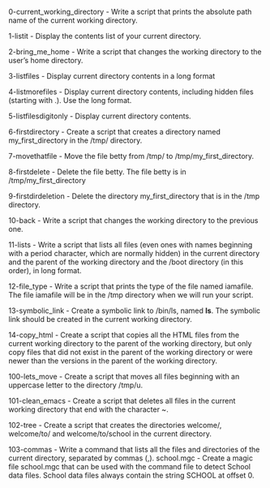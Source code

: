 0-current_working_directory - Write a script that prints the absolute path name of the current working directory.

1-listit - Display the contents list of your current directory.

2-bring_me_home - Write a script that changes the working directory to the user’s home directory.

3-listfiles - Display current directory contents in a long format

4-listmorefiles - Display current directory contents, including hidden files (starting with .). Use the long format.

5-listfilesdigitonly - Display current directory contents.

6-firstdirectory - Create a script that creates a directory named my_first_directory in the /tmp/ directory.

7-movethatfile - Move the file betty from /tmp/ to /tmp/my_first_directory.

8-firstdelete - Delete the file betty. The file betty is in /tmp/my_first_directory

9-firstdirdeletion - Delete the directory my_first_directory that is in the /tmp directory.

10-back - Write a script that changes the working directory to the previous one.

11-lists - Write a script that lists all files (even ones with names beginning with a period character, which are normally hidden) in the current directory and the parent of the working directory and the /boot directory (in this order), in long format.

12-file_type - Write a script that prints the type of the file named iamafile. The file iamafile will be in the /tmp directory when we will run your script.

13-symbolic_link - Create a symbolic link to /bin/ls, named __ls__. The symbolic link should be created in the current working directory.

14-copy_html - Create a script that copies all the HTML files from the current working directory to the parent of the working directory, but only copy files that did not exist in the parent of the working directory or were newer than the versions in the parent of the working directory. 

100-lets_move - Create a script that moves all files beginning with an uppercase letter to the directory /tmp/u.

101-clean_emacs - Create a script that deletes all files in the current working directory that end with the character ~.

102-tree - Create a script that creates the directories welcome/, welcome/to/ and welcome/to/school in the current directory.

103-commas - Write a command that lists all the files and directories of the current directory, separated by commas (,).
school.mgc - Create a magic file school.mgc that can be used with the command file to detect School data files. School data files always contain the string SCHOOL at offset 0.

